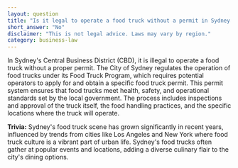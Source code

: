 ```yaml
---
layout: question
title: "Is it legal to operate a food truck without a permit in Sydney's Central Business District?"
short_answer: "No"
disclaimer: "This is not legal advice. Laws may vary by region."
category: business-law
---
```

In Sydney's Central Business District (CBD), it is illegal to operate a food truck without a proper permit. The City of Sydney regulates the operation of food trucks under its Food Truck Program, which requires potential operators to apply for and obtain a specific food truck permit. This permit system ensures that food trucks meet health, safety, and operational standards set by the local government. The process includes inspections and approval of the truck itself, the food handling practices, and the specific locations where the truck will operate.

**Trivia:** Sydney's food truck scene has grown significantly in recent years, influenced by trends from cities like Los Angeles and New York where food truck culture is a vibrant part of urban life. Sydney's food trucks often gather at popular events and locations, adding a diverse culinary flair to the city's dining options.
